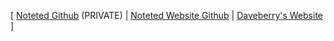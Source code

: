 <p>
    [ <a href="https://github.com/Daveberry-Stuff/Noteted">Noteted Github</a> (PRIVATE) | <a href="https://github.com/Daveberry-Stuff/Noteted-Website">Noteted Website Github</a> | <a href="https://daveberry.netlify.app/">Daveberry's Website</a> ]
</p>